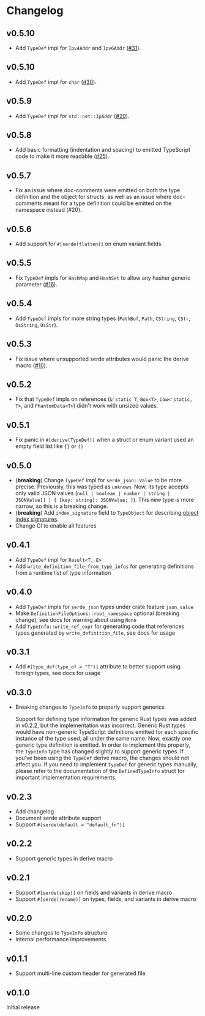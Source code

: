 # Changelog

## v0.5.10

* Add `TypeDef` impl for `Ipv4Addr` and `Ipv6Addr` ([#31](https://github.com/dbeckwith/rust-typescript-type-def/pull/31)).

## v0.5.10

* Add `TypeDef` impl for `char` ([#30](https://github.com/dbeckwith/rust-typescript-type-def/pull/30)).

## v0.5.9

* Add `TypeDef` impl for `std::net::IpAddr` ([#29](https://github.com/dbeckwith/rust-typescript-type-def/pull/29)).

## v0.5.8

* Add basic formatting (indentation and spacing) to emitted TypeScript code to make it more readable ([#25](https://github.com/dbeckwith/rust-typescript-type-def/pull/25)).

## v0.5.7

* Fix an issue where doc-comments were emitted on both the type definition and the object for structs, as well as an issue where doc-comments meant for a type definition could be emitted on the namespace instead (#20).

## v0.5.6

* Add support for `#[serde(flatten)]` on enum variant fields.

## v0.5.5

* Fix `TypeDef` impls for `HashMap` and `HashSet` to allow any hasher generic parameter ([#16](https://github.com/dbeckwith/rust-typescript-type-def/pull/16)).

## v0.5.4

* Add `TypeDef` impls for more string types (`PathBuf`, `Path`, `CString`, `CStr`, `OsString`, `OsStr`).

## v0.5.3

* Fix issue where unsupported serde attributes would panic the derive macro ([#10](https://github.com/dbeckwith/rust-typescript-type-def/issues/10)).

## v0.5.2

* Fix that `TypeDef` impls on references (`&'static T`, `Box<T>`, `Cow<'static, T>`, and `PhantomData<T>`) didn't work with unsized values.

## v0.5.1

* Fix panic in `#[derive(TypeDef)]` when a struct or enum variant used an empty field list like `{}` or `()`

## v0.5.0

* (**breaking**) Change `TypeDef` impl for `serde_json::Value` to be more precise. Previously, this was typed as `unknown`. Now, its type accepts only valid JSON values (`null | boolean | number | string | JSONValue[] | { [key: string]: JSONValue; }`). This new type is more narrow, so this is a breaking change.
* (**breaking**) Add `index_signature` field to `TypeObject` for describing [object index signatures](https://www.typescriptlang.org/docs/handbook/2/objects.html#index-signatures).
* Change CI to enable all features

## v0.4.1

* Add `TypeDef` impl for `Result<T, E>`
* Add `write_definition_file_from_type_infos` for generating definitions from a runtime list of type information

## v0.4.0

* Add `TypeDef` impls for `serde_json` types under crate feature `json_value`
* Make `DefinitionFileOptions::root_namespace` optional (breaking change), see docs for warning about using `None`
* Add `TypeInfo::write_ref_expr` for generating code that references types generated by `write_definition_file`, see docs for usage

## v0.3.1

* Add `#[type_def(type_of = "T")]` attribute to better support using foreign types, see docs for usage

## v0.3.0

* Breaking changes to `TypeInfo` to properly support generics

  Support for defining type information for generic Rust types was added in v0.2.2, but the implementation was incorrect. Generic Rust types would have non-generic TypeScript definitions emitted for each specific instance of the type used, all under the same name. Now, exactly one generic type definition is emitted. In order to implement this properly, the `TypeInfo` type has changed slightly to support generic types. If you've been using the `TypeDef` derive macro, the changes should not affect you. If you need to implement `TypeDef` for generic types manually, please refer to the documentation of the `DefinedTypeInfo` struct for important implementation requirements.

## v0.2.3

* Add changelog
* Document serde attribute support
* Support `#[serde(default = "default_fn")]`

## v0.2.2

* Support generic types in derive macro

## v0.2.1

* Support `#[serde(skip)]` on fields and variants in derive macro
* Support `#[serde(rename)]` on types, fields, and variants in derive macro

## v0.2.0

* Some changes to `TypeInfo` structure
* Internal performance improvements

## v0.1.1

* Support multi-line custom header for generated file

## v0.1.0

Initial release
